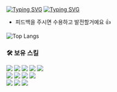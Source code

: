 
[![Typing SVG](https://readme-typing-svg.demolab.com?font=Fira+Code&weight=500&duration=2000&pause=1000&color=4EF7DF&width=435&lines=Welcome+to+Soi's+GitHub+%F0%9F%99%8C)](https://git.io/typing-svg)
[![Typing SVG](https://readme-typing-svg.demolab.com?font=Fira+Code&weight=500&duration=2000&pause=1000&color=F7E024&width=435&lines=Give+me+some+feedback+%F0%9F%91%8D)](https://git.io/typing-svg)

- 피드백을 주시면 수용하고 발전할거예요 👍

![Top Langs](https://github-readme-stats.vercel.app/api/top-langs/?username=soyi9601&layout=compact)

### 🛠 보유 스킬

<img src="https://img.shields.io/badge/JAVA-4C7491?style=flat&logoColor=white"/>
<img src="https://img.shields.io/badge/Oracle-F80000?style=flat&logo=Oracle&logoColor=white"/>
<img src="https://img.shields.io/badge/Spring-6DB33F?style=flat&logo=Spring&logoColor=white"/>
<img src="https://img.shields.io/badge/SpringBoot-6DB33F?style=flat&logo=SpringBoot&logoColor=white"/>
<img src="https://img.shields.io/badge/eclipse IDE-2C2255?style=flat&logo=eclipseide&logoColor=white"/>
<br>
<img src="https://img.shields.io/badge/HTML5-E34F26?style=flat&logo=HTML5&logoColor=white"/>
<img src="https://img.shields.io/badge/CSS3-1572B6?style=flat&logo=CSS3&logoColor=white"/> 
<img src="https://img.shields.io/badge/JavaScript-F7DF1E?style=flat&logo=JavaScript&logoColor=black"/>
<img src="https://img.shields.io/badge/Bootstrap-7952B3?style=flat&logo=Bootstrap&logoColor=white"/>
<br>
<img src="https://img.shields.io/badge/Git-F05032?style=flat&logo=Git&logoColor=white"/>
<img src="https://img.shields.io/badge/GitHub-181717?style=flat&logo=GitHub&logoColor=white"/>
<img src="https://img.shields.io/badge/Jira-0052CC?style=flat&logo=Jira&logoColor=white"/>
